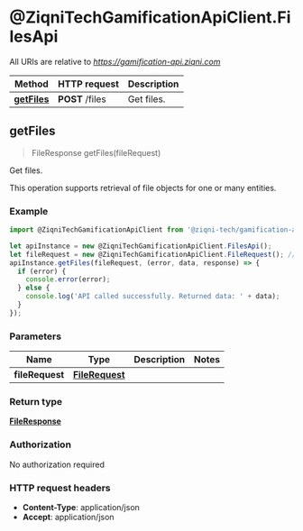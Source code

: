 # @ZiqniTechGamificationApiClient.FilesApi

All URIs are relative to *https://gamification-api.ziqni.com*

Method | HTTP request | Description
------------- | ------------- | -------------
[**getFiles**](FilesApi.md#getFiles) | **POST** /files | Get files.



## getFiles

> FileResponse getFiles(fileRequest)

Get files.

This operation supports retrieval of file objects for one or many entities.

### Example

```javascript
import @ZiqniTechGamificationApiClient from '@ziqni-tech/gamification-api-client';

let apiInstance = new @ZiqniTechGamificationApiClient.FilesApi();
let fileRequest = new @ZiqniTechGamificationApiClient.FileRequest(); // FileRequest | 
apiInstance.getFiles(fileRequest, (error, data, response) => {
  if (error) {
    console.error(error);
  } else {
    console.log('API called successfully. Returned data: ' + data);
  }
});
```

### Parameters


Name | Type | Description  | Notes
------------- | ------------- | ------------- | -------------
 **fileRequest** | [**FileRequest**](FileRequest.md)|  | 

### Return type

[**FileResponse**](FileResponse.md)

### Authorization

No authorization required

### HTTP request headers

- **Content-Type**: application/json
- **Accept**: application/json

